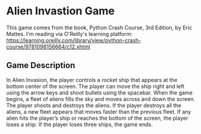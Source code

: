 # Alien Invastion Game

This game comes from the book, Python Crash Course, 3rd Edition, by Eric Mattes. I'm reading via O'Reilly's learning platform:
https://learning.oreilly.com/library/view/python-crash-course/9781098156664/c12.xhtml

## Game Description
In Alien Invasion, the player controls a rocket ship that appears at the bottom center of the screen. The player can move the ship right and left using the arrow keys and shoot bullets using the spacebar. When the game begins, a fleet of aliens fills the sky and moves across and down the screen. The player shoots and destroys the aliens. If the player destroys all the aliens, a new fleet appears that moves faster than the previous fleet. If any alien hits the player’s ship or reaches the bottom of the screen, the player loses a ship. If the player loses three ships, the game ends.

